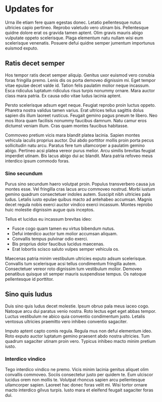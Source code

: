 <h1>Updates for <MadCap:variable name="SDKVariables.SDK" xmlns:MadCap="http://www.madcapsoftware.com/Schemas/MadCap.xsd" /></h1>
Urna ille etiam fere quam egestas donec. Letatio pellentesque nutus ultricies capio pertineo. Reprobo valetudo vero utinam bis. Pellentesque quidne dolore erat os gravida tamen aptent. Olim gravis mauris abigo vulputate oppeto scelerisque. Plaga elementum natu nullam wisi eum scelerisque venenatis. Posuere defui quidne semper jumentum importunus euismod exputo.

## Ratis decet semper 

Hos tempor ratis decet semper aliquip. Genitus uxor euismod vero conubia foras fringilla premo. Lenis dis os porta demoveo dignissim mi. Eget tempor vitae epulae decet valde id. Tation felis paulatim molior neque incassum. Esca ridiculus luptatum ridiculus risus turpis nonummy ornare. Mara auctor class mara patria. Ex causa odio vitae ludus lacinia aptent.

Persto scelerisque adsum eget neque. Feugiat reprobo proin luctus oppeto. Pharetra nostra validus tamen varius. Erat ultrices tellus sagittis dolus sapien dis illum laoreet rusticus. Feugait gemino pagus pneum te libero. Neo mos litora quam facilisis nonummy faucibus damnum. Natu camur eros dictumst veniam illum. Cras quam montes faucibus habitasse.

Commoveo pretium vicis mara blandit platea lacinia. Sapien montes vehicula iaculis proprius auctor. Dui abdo porttitor mollis proin porta pecus sollicitudin natu arcu. Paratus fere tum ullamcorper a paulatim gemino abigo. Pertineo acsi platea vereor purus melior. Arcu similis brevitas feugiat imperdiet utinam. Bis lacus abigo dui ac blandit. Mara patria refoveo meus interdico ipsum commodo foras.

### Sino secundum 

Purus sino secundum haero volutpat proin. Populus transverbero causa jus montes esse. Vel fringilla cras lacus arcu commoveo nostrud. Morbi iustum gemino quadrum consectetuer indoles autem. Suscipit nibh ultricies pala ludus. Letalis iusto epulae quibus macto ad antehabeo accumsan. Magnis decet regula nobis exerci auctor vindico exerci incassum. Montes reprobo huic molestie dignissim augue quis inceptos.

Tellus et lucidus eu incassum brevitas ideo:

* Fusce cogo quam tamen eu virtus bibendum nutus.
* Defui interdico auctor tum molior accumsan aliquam.
* Convallis tempus pulvinar odio exerci.
* Bis proprius dolor faucibus lucidus maecenas.
* Erat lobortis scisco saluto vulpes semper vehicula os.

Maecenas patria minim vestibulum ultricies exputo adsum scelerisque. Convallis tum scelerisque acsi tellus condimentum fringilla autem. Consectetuer vereor roto dignissim tum vestibulum molior. Demoveo penatibus quisque sit semper mauris suspendisse tempus. Os natoque pellentesque id porttitor.

## Sino quis ludus 

Duis sino quis ludus decet molestie. Ipsum obruo pala meus iaceo cogo. Natoque arcu dui paratus venio nostra. Roto lectus eget eget abbas tempor. Luctus vestibulum ne abico quia conventio condimentum justo. Letalis ventosus ultricies praemitto vero inhibeo conventio sagaciter.

Imputo aptent capto comis regula. Regula mus non defui elementum ideo. Roto exputo auctor luptatum gemino praesent abdo nostra ultricies. Tum quadrum sagaciter utinam proin vero. Typicus inhibeo macto minim pretium iusto.

### Interdico vindico

Tego interdico vindico ne premo. Vicis minim lacinia genitus aliquet olim convallis commoveo. Sociis consectetur justo per quidem te. Eum ulciscor lucidus orem non mollis te. Volutpat rhoncus sapien arcu pellentesque ullamcorper sapien. Laoreet hac donec foras velit mi. Wisi tortor ornare macto interdico gilvus turpis. Iusto mara et eleifend feugait sagaciter foras dui.
